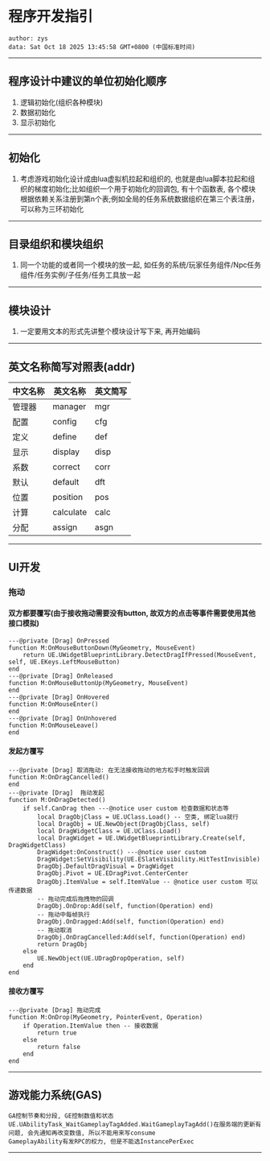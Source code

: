 
# 程序开发指引
```
author: zys
data: Sat Oct 18 2025 13:45:58 GMT+0800 (中国标准时间)
```
---
## 程序设计中建议的单位初始化顺序
1. 逻辑初始化(组织各种模块)
2. 数据初始化
3. 显示初始化
---
## 初始化
1. 考虑游戏初始化设计成由lua虚拟机拉起和组织的, 也就是由lua脚本拉起和组织的梯度初始化;比如组织一个用于初始化的回调包, 有十个函数表, 各个模块根据依赖关系注册到第n个表;例如全局的任务系统数据组织在第三个表注册，可以称为三环初始化
---
## 目录组织和模块组织
1. 同一个功能的或者同一个模块的放一起, 如任务的系统/玩家任务组件/Npc任务组件/任务实例/子任务/任务工具放一起
---
## 模块设计
1. 一定要用文本的形式先讲整个模块设计写下来, 再开始编码
---
## 英文名称简写对照表(addr)
|中文名称|英文名称|英文简写|
|-|-|-|
|管理器|manager|mgr|
|配置|config|cfg|
|定义|define|def|
|显示|display|disp|
|系数|correct|corr|
|默认|default|dft|
|位置|position|pos|
|计算|calculate|calc|
|分配|assign|asgn|
---
## UI开发
### 拖动
#### 双方都要覆写(由于接收拖动需要没有button, 故双方的点击等事件需要使用其他接口模拟)
```
---@private [Drag] OnPressed
function M:OnMouseButtonDown(MyGeometry, MouseEvent)
    return UE.UWidgetBlueprintLibrary.DetectDragIfPressed(MouseEvent, self, UE.EKeys.LeftMouseButton)
end
---@private [Drag] OnReleased
function M:OnMouseButtonUp(MyGeometry, MouseEvent)
end
---@private [Drag] OnHovered
function M:OnMouseEnter()
end
---@private [Drag] OnUnhovered
function M:OnMouseLeave()
end
```
#### 发起方覆写
```
---@private [Drag] 取消拖动: 在无法接收拖动的地方松手时触发回调
function M:OnDragCancelled()
end
---@private [Drag]  拖动发起
function M:OnDragDetected()
    if self.CanDrag then ---@notice user custom 检查数据和状态等
        local DragObjClass = UE.UClass.Load() -- 空类, 绑定lua就行
        local DragObj = UE.NewObject(DragObjClass, self)
        local DragWidgetClass = UE.UClass.Load()
        local DragWidget = UE.UWidgetBlueprintLibrary.Create(self, DragWidgetClass)
        DragWidget:OnConstruct() ---@notice user custom
        DragWidget:SetVisibility(UE.ESlateVisibility.HitTestInvisible)
        DragObj.DefaultDragVisual = DragWidget
        DragObj.Pivot = UE.EDragPivot.CenterCenter
        DragObj.ItemValue = self.ItemValue -- @notice user custom 可以传递数据
        -- 拖动完成后拖拽物的回调
        DragObj.OnDrop:Add(self, function(Operation) end)
        -- 拖动中每帧执行
        DragObj.OnDragged:Add(self, function(Operation) end)
        -- 拖动取消
        DragObj.OnDragCancelled:Add(self, function(Operation) end)
        return DragObj
    else
        UE.NewObject(UE.UDragDropOperation, self)
    end
end
```
#### 接收方覆写
```
---@private [Drag] 拖动完成
function M:OnDrop(MyGeometry, PointerEvent, Operation)
    if Operation.ItemValue then -- 接收数据
        return true
    else
        return false
    end
end
```
---
## 游戏能力系统(GAS)
```
GA控制节奏和分段, GE控制数值和状态
UE.UAbilityTask_WaitGameplayTagAdded.WaitGameplayTagAdd()在服务端的更新有问题, 会先通知再改变数值, 所以不能用来写consume
GameplayAbility有发RPC的权力, 但是不能选InstancePerExec
```
---